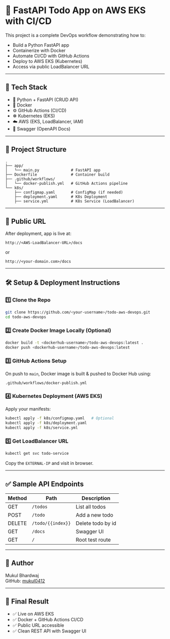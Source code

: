 # 🚀 FastAPI Todo App on AWS EKS with CI/CD

This project is a complete DevOps workflow demonstrating how to:
- Build a Python FastAPI app
- Containerize with Docker
- Automate CI/CD with GitHub Actions
- Deploy to AWS EKS (Kubernetes)
- Access via public LoadBalancer URL

---

## 🔧 Tech Stack

- 🐍 Python + FastAPI (CRUD API)
- 🐳 Docker
- ⚙️ GitHub Actions (CI/CD)
- ☸️ Kubernetes (EKS)
- ☁️ AWS (EKS, LoadBalancer, IAM)
- 📄 Swagger (OpenAPI Docs)

---

## 📁 Project Structure

```
.
├── app/
│   └── main.py              # FastAPI app
├── Dockerfile               # Container build
├── .github/workflows/
│   └── docker-publish.yml   # GitHub Actions pipeline
└── k8s/
    ├── configmap.yaml       # ConfigMap (if needed)
    ├── deployment.yaml      # K8s Deployment
    ├── service.yml          # K8s Service (LoadBalancer)
```

---

## 🚀 Public URL

After deployment, app is live at:

```
http://<AWS-LoadBalancer-URL>/docs
```

or

```
http://<your-domain.com>/docs
```

---

## 🛠️ Setup & Deployment Instructions

### 1️⃣ Clone the Repo

```bash
git clone https://github.com/<your-username>/todo-aws-devops.git
cd todo-aws-devops
```

### 2️⃣ Create Docker Image Locally (Optional)

```bash
docker build -t <dockerhub-username>/todo-aws-devops:latest .
docker push <dockerhub-username>/todo-aws-devops:latest
```

### 3️⃣ GitHub Actions Setup

On push to `main`, Docker image is built & pushed to Docker Hub using:

`.github/workflows/docker-publish.yml`

### 4️⃣ Kubernetes Deployment (AWS EKS)

Apply your manifests:

```bash
kubectl apply -f k8s/configmap.yaml   # Optional
kubectl apply -f k8s/deployment.yaml
kubectl apply -f k8s/service.yml
```

### 5️⃣ Get LoadBalancer URL

```bash
kubectl get svc todo-service
```

Copy the `EXTERNAL-IP` and visit in browser.

---

## ✅ Sample API Endpoints

| Method | Path              | Description        |
|--------|-------------------|--------------------|
| GET    | `/todos`          | List all todos     |
| POST   | `/todo`           | Add a new todo     |
| DELETE | `/todo/{{index}}` | Delete todo by id  |
| GET    | `/docs`           | Swagger UI         |
| GET    | `/`               | Root test route    |

---

## 📄 Author

Mukul Bhardwaj  
GitHub: [mukul0412](https://github.com/mukul0412)  

---

## 🏁 Final Result

- ✅ Live on AWS EKS
- ✅ Docker + GitHub Actions CI/CD
- ✅ Public URL accessible
- ✅ Clean REST API with Swagger UI
